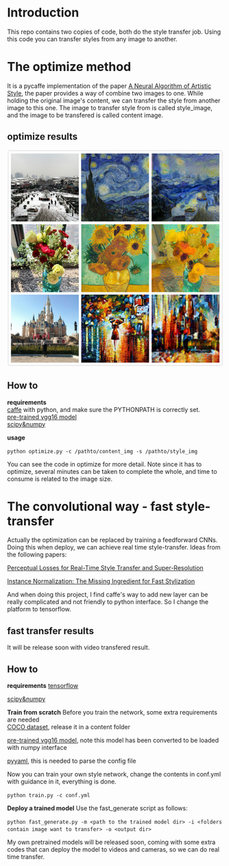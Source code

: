 # Introduction
This repo contains two copies of code, both do the style transfer job. Using this code you can transfer styles from
any image to another. 

# The optimize method
It is a pycaffe implementation of the paper [A Neural Algorithm of Artistic Style](https://arxiv.org/abs/1508.06576), the paper provides a way of combine two images to one. While holding the original image's content, we can transfer the style from another image to this one. The image to transfer style from is called style_image, and the image to be transfered is called content image.  

## optimize results
![styled_image](./result/optimize/styled.jpg)  

## How to
**requirements**  
[caffe](http://caffe.berkeleyvision.org/) with python, and make sure the PYTHONPATH is correctly set.     
[pre-trained vgg16 model](https://gist.github.com/jimmie33/27c1c0a7736ba66c2395)    
[scipy&numpy](https://www.scipy.org/)   

**usage**   

``python optimize.py -c /pathto/content_img -s /pathto/style_img``  

You can see the code in optimize for more detail. Note since it has to optimize, several minutes can be taken to complete the whole, and time to consume is related to the image size.  


# The convolutional way - fast style-transfer
Actually the optimization can be replaced by training a feedforward CNNs. Doing this when deploy, we can achieve real time style-transfer. Ideas from the following papers:    

[Perceptual Losses for Real-Time Style Transfer and Super-Resolution](https://arxiv.org/abs/1603.08155)   

[Instance Normalization: The Missing Ingredient for Fast Stylization](https://arxiv.org/abs/1607.08022)  

And when doing this project, I find caffe's way to add new layer can be really complicated and not friendly to python interface. So I change the platform to tensorflow. 

## fast transfer results
It will be release soon with video transfered result.

## How to
**requirements**
[tensorflow](https://www.tensorflow.org/)  

[scipy&numpy](https://www.scipy.org/)  

**Train from scratch**
Before you train the network, some extra requirements are needed  
[COCO dataset](http://msvocds.blob.core.windows.net/coco2014/train2014.zip), release it in a content folder  

[pre-trained vgg16 model](), note this model has been converted to be loaded with numpy interface  

[pyyaml](http://pyyaml.org/), this is needed to parse the config file  

Now you can train your own style network, change the contents in conf.yml with guidance in it, everything is done. 

``python train.py -c conf.yml`` 

**Deploy a trained model**
Use the fast_generate script as follows: 

``python fast_generate.py -m <path to the trained model dir> -i <folders contain image want to transfer> -o <output dir>``  

My own pretrained models will be released soon, coming with some extra codes that can deploy the model to videos and cameras, so we can do real time transfer.
